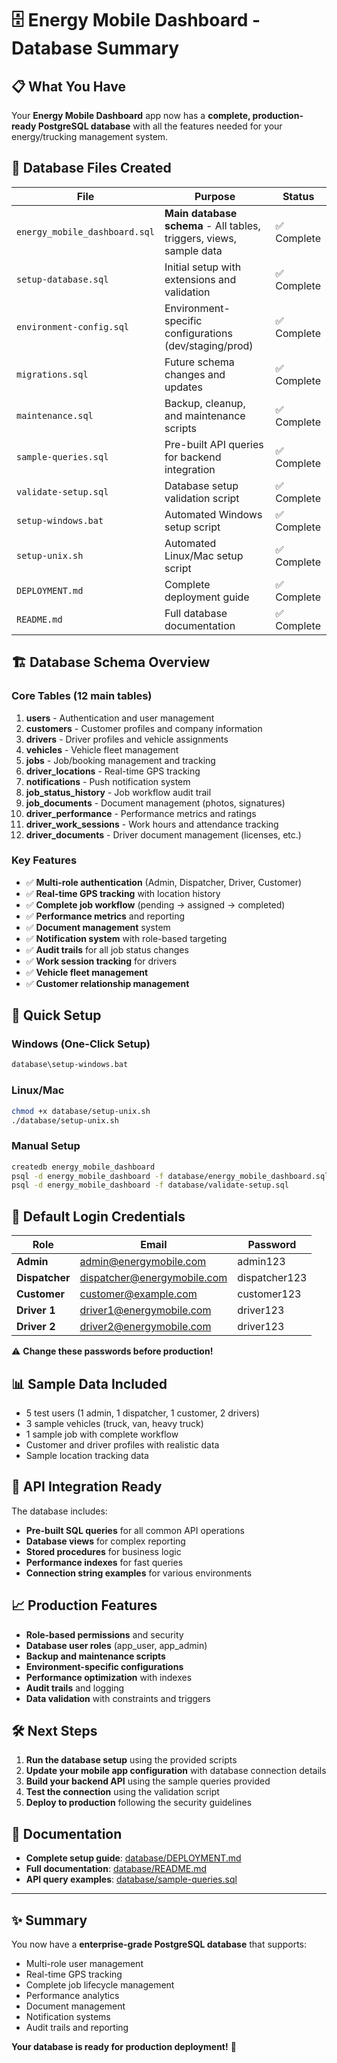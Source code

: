 # 🗄️ Energy Mobile Dashboard - Database Summary

## 📋 What You Have

Your **Energy Mobile Dashboard** app now has a **complete, production-ready PostgreSQL database** with all the features needed for your energy/trucking management system.

## 📁 Database Files Created

| File | Purpose | Status |
|------|---------|--------|
| `energy_mobile_dashboard.sql` | **Main database schema** - All tables, triggers, views, sample data | ✅ Complete |
| `setup-database.sql` | Initial setup with extensions and validation | ✅ Complete |
| `environment-config.sql` | Environment-specific configurations (dev/staging/prod) | ✅ Complete |
| `migrations.sql` | Future schema changes and updates | ✅ Complete |
| `maintenance.sql` | Backup, cleanup, and maintenance scripts | ✅ Complete |
| `sample-queries.sql` | Pre-built API queries for backend integration | ✅ Complete |
| `validate-setup.sql` | Database setup validation script | ✅ Complete |
| `setup-windows.bat` | Automated Windows setup script | ✅ Complete |
| `setup-unix.sh` | Automated Linux/Mac setup script | ✅ Complete |
| `DEPLOYMENT.md` | Complete deployment guide | ✅ Complete |
| `README.md` | Full database documentation | ✅ Complete |

## 🏗️ Database Schema Overview

### Core Tables (12 main tables)
1. **users** - Authentication and user management
2. **customers** - Customer profiles and company information  
3. **drivers** - Driver profiles and vehicle assignments
4. **vehicles** - Vehicle fleet management
5. **jobs** - Job/booking management and tracking
6. **driver_locations** - Real-time GPS tracking
7. **notifications** - Push notification system
8. **job_status_history** - Job workflow audit trail
9. **job_documents** - Document management (photos, signatures)
10. **driver_performance** - Performance metrics and ratings
11. **driver_work_sessions** - Work hours and attendance tracking
12. **driver_documents** - Driver document management (licenses, etc.)

### Key Features
- ✅ **Multi-role authentication** (Admin, Dispatcher, Driver, Customer)
- ✅ **Real-time GPS tracking** with location history
- ✅ **Complete job workflow** (pending → assigned → completed)
- ✅ **Performance metrics** and reporting
- ✅ **Document management** system
- ✅ **Notification system** with role-based targeting
- ✅ **Audit trails** for all job status changes
- ✅ **Work session tracking** for drivers
- ✅ **Vehicle fleet management**
- ✅ **Customer relationship management**

## 🚀 Quick Setup

### Windows (One-Click Setup)
```bash
database\setup-windows.bat
```

### Linux/Mac  
```bash
chmod +x database/setup-unix.sh
./database/setup-unix.sh
```

### Manual Setup
```bash
createdb energy_mobile_dashboard
psql -d energy_mobile_dashboard -f database/energy_mobile_dashboard.sql
psql -d energy_mobile_dashboard -f database/validate-setup.sql
```

## 🔑 Default Login Credentials

| Role | Email | Password |
|------|-------|----------|
| **Admin** | admin@energymobile.com | admin123 |
| **Dispatcher** | dispatcher@energymobile.com | dispatcher123 |
| **Customer** | customer@example.com | customer123 |
| **Driver 1** | driver1@energymobile.com | driver123 |
| **Driver 2** | driver2@energymobile.com | driver123 |

⚠️ **Change these passwords before production!**

## 📊 Sample Data Included

- 5 test users (1 admin, 1 dispatcher, 1 customer, 2 drivers)
- 3 sample vehicles (truck, van, heavy truck)
- 1 sample job with complete workflow
- Customer and driver profiles with realistic data
- Sample location tracking data

## 🔌 API Integration Ready

The database includes:
- **Pre-built SQL queries** for all common API operations
- **Database views** for complex reporting
- **Stored procedures** for business logic
- **Performance indexes** for fast queries
- **Connection string examples** for various environments

## 📈 Production Features

- **Role-based permissions** and security
- **Database user roles** (app_user, app_admin)
- **Backup and maintenance scripts**
- **Environment-specific configurations**
- **Performance optimization** with indexes
- **Audit trails** and logging
- **Data validation** with constraints and triggers

## 🛠️ Next Steps

1. **Run the database setup** using the provided scripts
2. **Update your mobile app configuration** with database connection details
3. **Build your backend API** using the sample queries provided
4. **Test the connection** using the validation script
5. **Deploy to production** following the security guidelines

## 📖 Documentation

- **Complete setup guide**: [database/DEPLOYMENT.md](database/DEPLOYMENT.md)
- **Full documentation**: [database/README.md](database/README.md)
- **API query examples**: [database/sample-queries.sql](database/sample-queries.sql)

---

## ✨ Summary

You now have a **enterprise-grade PostgreSQL database** that supports:
- Multi-role user management
- Real-time GPS tracking  
- Complete job lifecycle management
- Performance analytics
- Document management
- Notification systems
- Audit trails and reporting

**Your database is ready for production deployment!** 🎉
